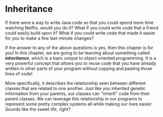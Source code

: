 Inheritance
===========
If there were a way to write Java code so that you could spend more time watching Netflix, would you do it? What if you could write code that a friend could easily build upon it? What if you could write code that made it easier for you to make a few last-minute changes?

If the answer to any of the above questions is yes, then this chapter is for you! In this chapter, we are going to be learning about something called ***inheritance***, which is a topic unique to object oriented programming. It is a very powerful concept that allows you to reuse code that you have already written in other parts of your program without copying and pasting those lines of code!

More specifically, it describes the relationship seen between different classes that are related to one another. Just like you inherited genetic information from your parents, our classes can "inherit" code from their parent classes. We can leverage this relationship in our programs to represent some pretty complex systems all while making our lives easier. Sounds like the sweet life, right? 
